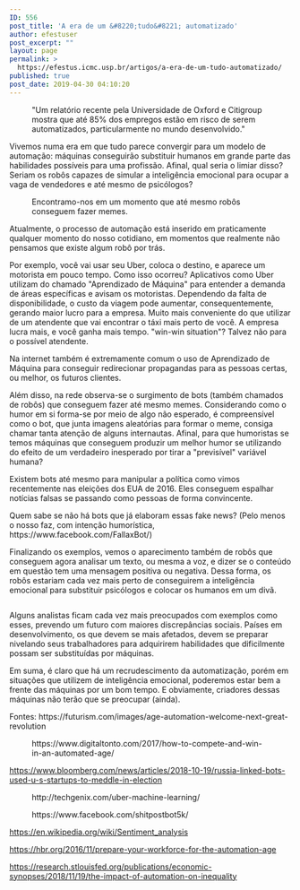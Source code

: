 ```yaml
---
ID: 556
post_title: 'A era de um &#8220;tudo&#8221; automatizado'
author: efestuser
post_excerpt: ""
layout: page
permalink: >
  https://efestus.icmc.usp.br/artigos/a-era-de-um-tudo-automatizado/
published: true
post_date: 2019-04-30 04:10:20
---
```

<!-- wp:image {"id":546,"align":"center"} -->
<div class="wp-block-image"><figure class="aligncenter"><img src="https://efestus.icmc.usp.br/wp-content/uploads/2019/04/nov16-23-496788830-850x478.jpg" alt="" class="wp-image-546"/><figcaption>"Um relatório recente pela Universidade de Oxford e Citigroup mostra que até 85% dos empregos estão em risco de serem automatizados, particularmente no mundo desenvolvido." </figcaption></figure></div>
<!-- /wp:image -->

<!-- wp:paragraph {"align":"left","textColor":"very-dark-gray","className":"p { text-align: center; }"} -->
<p style="text-align:left" class="has-text-color has-very-dark-gray-color p { text-align: center; }">Vivemos numa era em
que tudo parece convergir para um modelo de automação: máquinas
conseguirão substituir humanos em grande parte das habilidades
possíveis para uma profissão. Afinal, qual seria o limiar disso?
Seriam os robôs capazes de simular a inteligência emocional para
ocupar a vaga de vendedores e até mesmo de psicólogos?</p>
<!-- /wp:paragraph -->

<!-- wp:image {"id":547} -->
<figure class="wp-block-image"><img src="https://efestus.icmc.usp.br/wp-content/uploads/2019/04/Screenshot_20190430_031508-1024x380.png" alt="" class="wp-image-547"/><figcaption>Encontramo-nos em um momento que até mesmo robôs conseguem fazer memes. </figcaption></figure>
<!-- /wp:image -->

<!-- wp:paragraph {"textColor":"very-dark-gray"} -->
<p class="has-text-color has-very-dark-gray-color">Atualmente, o
processo de automação está inserido em praticamente qualquer
momento do nosso cotidiano, em momentos que realmente não pensamos
que existe algum robô por trás. 
</p>
<!-- /wp:paragraph -->

<!-- wp:paragraph {"textColor":"very-dark-gray"} -->
<p class="has-text-color has-very-dark-gray-color">Por exemplo, você
vai usar seu Uber, coloca o destino, e aparece um motorista em pouco
tempo. Como isso ocorreu? Aplicativos como Uber utilizam do chamado
"Aprendizado de Máquina" para entender a demanda de áreas
específicas e avisam os motoristas. Dependendo da falta de
disponibilidade, o custo da viagem pode aumentar, consequentemente,
gerando maior lucro para a empresa. Muito mais conveniente do que
utilizar de um atendente que vai encontrar o táxi mais perto de
você. A empresa lucra mais, e você ganha mais tempo. "win-win
situation"? Talvez não para o possível atendente.</p>
<!-- /wp:paragraph -->

<!-- wp:paragraph {"textColor":"very-dark-gray"} -->
<p class="has-text-color has-very-dark-gray-color">Na internet também
é extremamente comum o uso de Aprendizado de Máquina para conseguir
redirecionar propagandas para as pessoas certas, ou melhor, os
futuros clientes.</p>
<!-- /wp:paragraph -->

<!-- wp:paragraph {"textColor":"very-dark-gray"} -->
<p class="has-text-color has-very-dark-gray-color">Além disso, na rede
observa-se o surgimento de bots (também chamados de robôs) que
conseguem fazer até mesmo memes. Considerando como o humor em si
forma-se por meio de algo não esperado, é compreensível como o
bot, que junta imagens aleatórias para formar o meme, consiga chamar
tanta atenção de alguns internautas. Afinal, para que humoristas se
temos máquinas que conseguem produzir um melhor humor se utilizando
do efeito de um verdadeiro inesperado por tirar a "previsível"
variável humana?</p>
<!-- /wp:paragraph -->

<!-- wp:paragraph {"textColor":"very-dark-gray"} -->
<p class="has-text-color has-very-dark-gray-color">Existem bots até
mesmo para manipular a política como vimos recentemente nas eleições
dos EUA de 2016. Eles conseguem espalhar notícias falsas se passando
como pessoas de forma convincente.</p>
<!-- /wp:paragraph -->

<!-- wp:paragraph {"textColor":"very-dark-gray"} -->
<p class="has-text-color has-very-dark-gray-color">Quem sabe se não há
bots que já elaboram essas fake news? (Pelo menos o nosso faz, com
intenção humorística, https://www.facebook.com/FallaxBot/)</p>
<!-- /wp:paragraph -->

<!-- wp:paragraph {"textColor":"very-dark-gray"} -->
<p class="has-text-color has-very-dark-gray-color">Finalizando os
exemplos, vemos o aparecimento também de robôs que conseguem agora
analisar um texto, ou mesma a voz, e dizer se o conteúdo em questão
tem uma mensagem positiva ou negativa. Dessa forma, os robôs
estariam cada vez mais perto de conseguirem a inteligência emocional
para substituir psicólogos e colocar os humanos em um divã.</p>
<!-- /wp:paragraph -->

<!-- wp:media-text {"mediaId":548,"mediaType":"image"} -->
<div class="wp-block-media-text alignwide"><figure class="wp-block-media-text__media"><img src="https://efestus.icmc.usp.br/wp-content/uploads/2019/04/what-will-automation-mean_crop_1536x1536-915648420-1024x1024.jpg" alt="" class="wp-image-548"/></figure><div class="wp-block-media-text__content"><!-- wp:paragraph {"textColor":"very-dark-gray"} -->
<p class="has-text-color has-very-dark-gray-color">Alguns analistas
ficam cada vez mais preocupados com exemplos como esses, prevendo um
futuro com maiores discrepâncias sociais. Países em
desenvolvimento, os que devem se mais afetados, devem se preparar
nivelando seus trabalhadores para adquirirem habilidades que
dificilmente possam ser substituídas por máquinas.</p>
<!-- /wp:paragraph --></div></div>
<!-- /wp:media-text -->

<!-- wp:paragraph {"textColor":"very-dark-gray"} -->
<p class="has-text-color has-very-dark-gray-color">Em suma, é claro
que há um recrudescimento da automatização, porém em situações
que utilizem de inteligência emocional, poderemos estar bem a frente
das máquinas por um bom tempo. E obviamente, criadores dessas
máquinas não terão que se preocupar (ainda).</p>
<!-- /wp:paragraph -->

<!-- wp:paragraph {"textColor":"very-dark-gray"} -->
<p class="has-text-color has-very-dark-gray-color">Fontes:
https://futurism.com/images/age-automation-welcome-next-great-revolution</p>
<!-- /wp:paragraph -->

<!-- wp:core-embed/wordpress {"url":"https://www.digitaltonto.com/2017/how-to-compete-and-win-in-an-automated-age/","type":"wp-embed","providerNameSlug":"digital-tonto","className":""} -->
<figure class="wp-block-embed-wordpress wp-block-embed is-type-wp-embed is-provider-digital-tonto"><div class="wp-block-embed__wrapper">
https://www.digitaltonto.com/2017/how-to-compete-and-win-in-an-automated-age/
</div></figure>
<!-- /wp:core-embed/wordpress -->

<!-- wp:paragraph -->
<p><a href="https://www.bloomberg.com/news/articles/2018-10-19/russia-linked-bots-used-u-s-startups-to-meddle-in-election">https://www.bloomberg.com/news/articles/2018-10-19/russia-linked-bots-used-u-s-startups-to-meddle-in-election</a></p>
<!-- /wp:paragraph -->

<!-- wp:core-embed/wordpress {"url":"http://techgenix.com/uber-machine-learning/","type":"wp-embed","providerNameSlug":"techgenix","className":""} -->
<figure class="wp-block-embed-wordpress wp-block-embed is-type-wp-embed is-provider-techgenix"><div class="wp-block-embed__wrapper">
http://techgenix.com/uber-machine-learning/
</div></figure>
<!-- /wp:core-embed/wordpress -->

<!-- wp:core-embed/facebook {"url":"https://www.facebook.com/shitpostbot5k/","className":""} -->
<figure class="wp-block-embed-facebook wp-block-embed"><div class="wp-block-embed__wrapper">
https://www.facebook.com/shitpostbot5k/
</div></figure>
<!-- /wp:core-embed/facebook -->

<!-- wp:paragraph -->
<p><a href="https://en.wikipedia.org/wiki/Sentiment_analysis">https://en.wikipedia.org/wiki/Sentiment_analysis</a></p>
<!-- /wp:paragraph -->

<!-- wp:paragraph -->
<p><a href="https://hbr.org/2016/11/prepare-your-workforce-for-the-automation-age">https://hbr.org/2016/11/prepare-your-workforce-for-the-automation-age</a></p>
<!-- /wp:paragraph -->

<!-- wp:paragraph -->
<p><a href="https://research.stlouisfed.org/publications/economic-synopses/2018/11/19/the-impact-of-automation-on-inequality">https://research.stlouisfed.org/publications/economic-synopses/2018/11/19/the-impact-of-automation-on-inequality</a></p>
<!-- /wp:paragraph -->